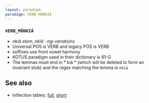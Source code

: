 ```yaml
---
layout: paradigm
paradigm: VERB_MÖNKIÄ
---
```

### ` VERB_MÖNKIÄ `

* _nkiä stem, nkiä : ngi variations_
* Universal POS is VERB and legacy POS is VERB
* suffixes use front vowel harmony
* KOTUS paradigm used in their dictionary is 61-G
* The lemmas must end in * kiä * (which will be deleted to form an invariant stub) and the regex matching the lemma is ` nkiä `

## See also

* Inflection tables: [full](gen/M/mönkiä.html), [short](gen/M/mönkiä_wikt.html)

